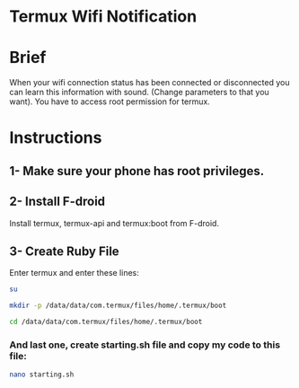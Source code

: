 # Termux Wifi Notification
# Brief
When your wifi connection status has been connected or disconnected you can learn this information with sound. (Change parameters to that you want). You have to access root permission for termux. 

# Instructions

## 1- Make sure your phone has root privileges.

## 2- Install F-droid

Install termux, termux-api and termux:boot from F-droid. 

## 3- Create Ruby File

Enter termux and enter these lines:
```bash
su
```
```bash
mkdir -p /data/data/com.termux/files/home/.termux/boot
```
```bash
cd /data/data/com.termux/files/home/.termux/boot
```
### And last one, create starting.sh file and copy my code to this file:

```bash
nano starting.sh
```

